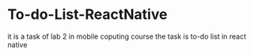 # To-do-List-ReactNative
it is a task of lab 2 in mobile coputing course the task is to-do list in react native 
